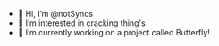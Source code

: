 - 👋 Hi, I’m @notSyncs
- 👀 I’m interested in cracking thing's
- 🌱 I’m currently working on a project called Butterfly!
